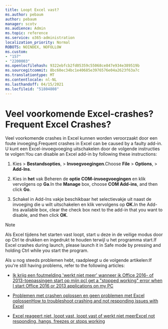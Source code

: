 ```yaml
---
title: Loopt Excel vast?
ms.author: pebaum
author: pebaum
manager: scotv
ms.audience: Admin
ms.topic: reference
ms.service: o365-administration
localization_priority: Normal
ROBOTS: NOINDEX, NOFOLLOW
ms.custom:
- "157"
- "2200003"
ms.openlocfilehash: 9322ebfcb2fd05359c55068ce847e934e389519b
ms.sourcegitcommit: 8bc60ec34bc1e40685e3976576e04a2623f63a7c
ms.translationtype: MT
ms.contentlocale: nl-NL
ms.lasthandoff: 04/15/2021
ms.locfileid: "51804808"
---
```

# <a name="frequent-excel-crashes"></a><span data-ttu-id="08a88-102">Veel voorkomende Excel-crashes?</span><span class="sxs-lookup"><span data-stu-id="08a88-102">Frequent Excel Crashes?</span></span>

<span data-ttu-id="08a88-103">Veel voorkomende crashes in Excel kunnen worden veroorzaakt door een foute invoeging.</span><span class="sxs-lookup"><span data-stu-id="08a88-103">Frequent crashes in Excel can be caused by a faulty add-in.</span></span> <span data-ttu-id="08a88-104">U kunt een Excel-invoegvoeging uitschakelen door de volgende instructies te volgen:</span><span class="sxs-lookup"><span data-stu-id="08a88-104">You can disable an Excel add-in by following these instructions:</span></span>
  
1. <span data-ttu-id="08a88-105">Kies  \> **Bestandsopties**, \> **Invoegvoegingen**.</span><span class="sxs-lookup"><span data-stu-id="08a88-105">Choose **File** \> **Options**, \> **Add-Ins**.</span></span>

2. <span data-ttu-id="08a88-106">Kies in **het** vak Beheren de **optie COM-invoegvoegingen** en klik vervolgens op **Ga**.</span><span class="sxs-lookup"><span data-stu-id="08a88-106">In the **Manage** box, choose **COM Add-ins**, and then click **Go**.</span></span>

3. <span data-ttu-id="08a88-107">Schakel in Add-Ins vakje beschikbaar het selectievakje uit naast de invoeging die u wilt uitschakelen en klik vervolgens op **OK.**</span><span class="sxs-lookup"><span data-stu-id="08a88-107">In the Add-Ins available box, clear the check box next to the add-in that you want to disable, and then click **OK**.</span></span>

> [!NOTE]
> <span data-ttu-id="08a88-108">Als Excel tijdens het starten vast loopt, start u deze in de veilige modus door op Ctrl te drukken en ingedrukt te houden terwijl u het programma start.</span><span class="sxs-lookup"><span data-stu-id="08a88-108">If Excel crashes during launch, please launch it in Safe mode by pressing and holding Ctrl while you start the program.</span></span>
  
<span data-ttu-id="08a88-109">Als u nog steeds problemen hebt, raadpleegt u de volgende artikelen:</span><span class="sxs-lookup"><span data-stu-id="08a88-109">If you're still having problems, refer to the following articles:</span></span>
  
- [<span data-ttu-id="08a88-110">Ik krijg een foutmelding 'werkt niet meer' wanneer ik Office 2016- of 2013-toepassingen start op mijn pc</span><span class="sxs-lookup"><span data-stu-id="08a88-110">I get a "stopped working" error when I start Office 2016 or 2013 applications on my PC</span></span>](https://support.office.com/article/52bd7985-4e99-4a35-84c8-2d9b8301a2fa.aspx)

- [<span data-ttu-id="08a88-111">Problemen met crashen oplossen en geen problemen met Excel oplossen</span><span class="sxs-lookup"><span data-stu-id="08a88-111">How to troubleshoot crashing and not responding issues with Excel</span></span>](https://support.microsoft.com/help/2758592/how-to-troubleshoot-crashing-and-not-responding-issues-with-excel)

- [<span data-ttu-id="08a88-112">Excel reageert niet, loopt vast, loopt vast of werkt niet meer</span><span class="sxs-lookup"><span data-stu-id="08a88-112">Excel not responding, hangs, freezes or stops working</span></span>](https://support.office.com/article/37e7d3c9-9e84-40bf-a805-4ca6853a1ff4.aspx)
